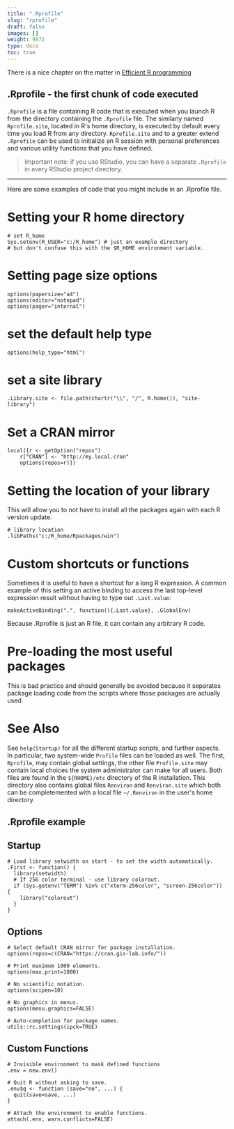 ```yaml
---
title: ".Rprofile"
slug: "rprofile"
draft: false
images: []
weight: 9972
type: docs
toc: true
---
```


There is a nice chapter on the matter in [Efficient R programming](https://bookdown.org/csgillespie/efficientR/set-up.html#r-startup)

## .Rprofile - the first chunk of code executed
`.Rprofile` is a file containing R code that is executed when you launch R from the directory containing the `.Rprofile` file. The similarly named `Rprofile.site`, located in R's home directory, is executed by default every time you load R from any directory. `Rprofile.site` and to a greater extend `.Rprofile` can be used to initialize an R session with personal preferences and various utility functions that you have defined.

> Important note: if you use RStudio, you can have a separate `.Rprofile` in every RStudio project directory.

***

Here are some examples of code that you might include in an .Rprofile file.

# Setting your R home directory

    # set R_home
    Sys.setenv(R_USER="c:/R_home") # just an example directory
    # but don't confuse this with the $R_HOME environment variable.

# Setting page size options
    options(papersize="a4")
    options(editor="notepad")
    options(pager="internal")

# set the default help type
    options(help_type="html")

# set a site library
    .Library.site <- file.path(chartr("\\", "/", R.home()), "site-library")

# Set a CRAN mirror
    local({r <- getOption("repos")
        r["CRAN"] <- "http://my.local.cran"
        options(repos=r)})


# Setting the location of your library

This will allow you to not have to install all the packages again with each R version update. 

    # library location
    .libPaths("c:/R_home/Rpackages/win")

# Custom shortcuts or functions

Sometimes it is useful to have a shortcut for a long R expression. A common example of this setting an active binding to access the last top-level expression result without having to type out `.Last.value`:

    makeActiveBinding(".", function(){.Last.value}, .GlobalEnv)

Because .Rprofile is just an R file, it can contain any arbitrary R code.

# Pre-loading the most useful packages

This is bad practice and should generally be avoided because it separates package loading code from the scripts where those packages are actually used. 

# See Also

See `help(Startup)` for all the different startup scripts, and further aspects.  In particular, two system-wide `Profile` files can be loaded as well.  The first, `Rprofile`,  may contain global settings, the other file `Profile.site` may contain local choices the system administrator can make for all users.  Both files are found in the `${RHOME}/etc` directory of the R installation.  This directory also contains global files `Renviron` and `Renviron.site` which both can be completemented with a local file `~/.Renviron` in the user's home directory.

## .Rprofile example
## Startup

    # Load library setwidth on start - to set the width automatically.
    .First <- function() {
      library(setwidth)
      # If 256 color terminal - use library colorout.
      if (Sys.getenv("TERM") %in% c("xterm-256color", "screen-256color")) {
        library("colorout")
      }
    }

## Options

    # Select default CRAN mirror for package installation.
    options(repos=c(CRAN="https://cran.gis-lab.info/"))

    # Print maximum 1000 elements.
    options(max.print=1000)

    # No scientific notation.
    options(scipen=10)

    # No graphics in menus.
    options(menu.graphics=FALSE)

    # Auto-completion for package names.
    utils::rc.settings(ipck=TRUE)

## Custom Functions

    # Invisible environment to mask defined functions
    .env = new.env()

    # Quit R without asking to save.
    .env$q <- function (save="no", ...) {
      quit(save=save, ...)
    }

    # Attach the environment to enable functions.
    attach(.env, warn.conflicts=FALSE)


